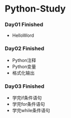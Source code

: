 # Python-Study

### Day01 Finished

- HelloWord

### Day02 Finished

- Python注释
- Python变量
- 格式化输出

### Day03 Finished

 - 学完if条件语句
 - 学完for条件语句
 - 学完while条件语句




